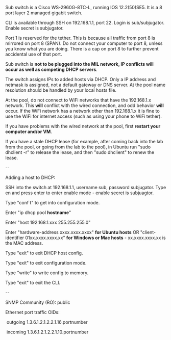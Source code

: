 Sub switch is a Cisco WS-2960G-8TC-L, running IOS 12.2(50)SE5. It is a 8 port layer 2 managed gigabit switch.

CLI is available through SSH on 192.168.1.1, port 22. Login is sub/subjugator. Enable secret is subjugator.

Port 1 is reserved for the tether. This is because all traffic from port 8 is mirrored on port 8 (SPAN). Do not connect your computer to port 8, unless you know what you are doing. There is a cap on port 8 to further prevent accidental use of that port.

Sub switch is **not to be plugged into the MIL network, IP conflicts will occur as well as competing DHCP servers**.

The switch assigns IPs to added hosts via DHCP. Only a IP address and netmask is assigned, not a default gateway or DNS server. At the pool name resolution should be handled by your local hosts file.

At the pool, do not connect to WiFi networks that have the 192.168.1.x network. This **will** conflict with the wired connection, and odd behavior **will** occur. If the WiFi network has a network other than 192.168.1.x it is fine to use the WiFi for internet access (such as using your phone to WiFi tether).

If you have problems with the wired network at the pool, first **restart your computer and/or VM**.

If you have a stale DHCP lease (for example, after coming back into the lab from the pool, or going from the lab to the pool), in Ubuntu run "sudo dhclient -r" to release the lease, and then "sudo dhclient" to renew the lease.

--

Adding a host to DHCP:

SSH into the switch at 192.168.1.1, username sub, password subjugator. Type en and press enter to enter enable mode - enable secret is subjuagtor.

Type "conf t" to get into configuration mode.

Enter "ip dhcp pool **hostname**"

Enter "host 192.168.1.xxx 255.255.255.0"

Enter "hardware-address xxxx.xxxx.xxxx" **for Ubuntu hosts** OR "client-identifier 01xx.xxxx.xxxx.xx" **for Windows or Mac hosts** - xx.xxxx.xxxx.xx is the MAC address.

Type "exit" to exit DHCP host config.

Type "exit" to exit configuration mode.

Type "write" to write config to memory.

Type "exit" to exit the CLI.

--

SNMP Community (RO): public

Ethernet port traffic OIDs:

&nbsp;outgoing 1.3.6.1.2.1.2.2.1.16.portnumber

&nbsp;incoming 1.3.6.1.2.1.2.2.1.10.portnumber